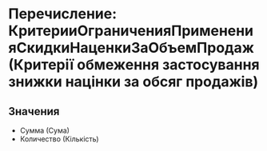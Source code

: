 ﻿# Перечисление: КритерииОграниченияПримененияСкидкиНаценкиЗаОбъемПродаж (Критерії обмеження застосування знижки націнки за обсяг продажів)

## Значения

- Сумма (Сума)
- Количество (Кількість)

